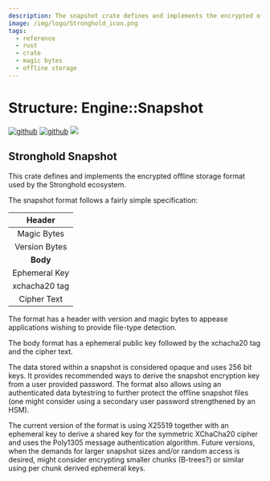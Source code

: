 ```yaml
---
description: The snapshot crate defines and implements the encrypted offline storage format used by the Stronghold ecosystem.
image: /img/logo/Stronghold_icon.png
tags:
  - reference
  - rust
  - crate
  - magic bytes
  - offline storage
---
```


# Structure: Engine::Snapshot

[![github](https://img.shields.io/badge/github-source-blue.svg)](https://github.com/iotaledger/stronghold.rs/tree/dev/engine/src/snapshot) [![github](https://img.shields.io/badge/rust-docs-green.svg)](https://docs.rs/stronghold_engine/latest/engine/snapshot/index.html) [![](https://img.shields.io/crates/v/stronghold-engine.svg)](https://crates.io/crates/stronghold-engine)

## Stronghold Snapshot

This crate defines and implements the encrypted offline storage format used by the Stronghold ecosystem.

The snapshot format follows a fairly simple specification:

|  **Header**   |
| :-----------: |
|  Magic Bytes  |
| Version Bytes |
|   **Body**    |
| Ephemeral Key |
| xchacha20 tag |
|  Cipher Text  |

The format has a header with version and magic bytes to appease applications wishing to provide file-type detection.

The body format has a ephemeral public key followed by the xchacha20 tag and the cipher text.

The data stored within a snapshot is considered opaque and uses 256 bit keys. It provides recommended ways to derive the snapshot encryption key from a user provided password. The format also allows using an authenticated data bytestring to further protect the offline snapshot files (one might consider using a secondary user password strengthened by an HSM).

The current version of the format is using X25519 together with an ephemeral key to derive a shared key for the symmetric XChaCha20 cipher and uses the Poly1305 message authentication algorithm. Future versions, when the demands for larger snapshot sizes and/or random access is desired, might consider encrypting smaller chunks (B-trees?) or similar using per chunk derived ephemeral keys.
